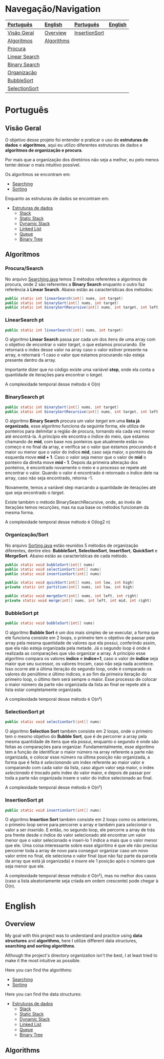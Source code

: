 # Navegação/Navigation

|[Português](#português)|[English](#english)|[Português](#português)|[English](#english)|
|:-|:-|:-|:-|
|[Visão Geral](#visão-geral)|[Overview](#overview)|[InsertionSort](#insertionsort-pt)||
|[Algoritmos](#algoritmos)|[Algorithms](#algorithms)|||
|[Procura](#procura\/Search)||||
|[Linear Search](#linearsearch-pt)||||
|[Binary Search](#binarysearch-pt)||||
|[Organização](#organização-(sort))||||
|[BubbleSort](#bubblesort-pt)||||
|[SelectionSort](#selectionsort-pt)||||


# Português

## Visão Geral

O objetivo desse projeto foi entender e praticar o uso de **estruturas de dados** e **algoritmos**, aqui eu utilizo diferentes estruturas de dados e **algoritmos de organização e procura**.

Por mais que a organização dos diretórios não seja a melhor, eu pelo menos tentei deixar o mais intuitivo possível.

Os algoritmos se encontram em:
- [Searching](./src/main/java/com/eduardo/Searching.java)
- [Sorting](./src/main/java/com/eduardo/Sorting.java)

Enquanto as estruturas de dados se encontram em:
- [Estruturas de dados](./src/main/java/com/eduardo/dataStructures/)
  - [Stack](./src/main/java/com/eduardo/dataStructures/Stack.java)
  - [Static Stack](./src/main/java/com/eduardo/dataStructures/StaticStack.java)
  - [Dynamic Stack](./src/main/java/com/eduardo/dataStructures/DynamicStack.java)
  - [Linked List](./src/main/java/com/eduardo/dataStructures/LinkedList.java)
  - [Queue](./src/main/java/com/eduardo/dataStructures/Queue.java)
  - [Binary Tree](./src/main/java/com/eduardo/dataStructures/BinaryTree.java)

## Algoritmos

### Procura/Search

No arquivo [Searching.java](./src/main/java/com/eduardo/Searching.java) temos 3 métodos referentes a algorimos de procura, onde 2 são referentes a **Binary Search** enquanto o outro faz referência à **Linear Search**. Abaixo estão as características dos métodos:

```.java
public static int linearSearch(int[] nums, int target)
public static int binarySort(int[] nums, int target)
public static int binarySortRecursive(int[] nums, int target, int left, int right)
```

### LinearSearch pt

```.java
public static int linearSearch(int[] nums, int target)
```

O algoritmo **Linear Search** passa por cada um dos itens de uma array com o objetivo de encontrar o valor *target*, o que estamos procurando. Ele retornará o index desse valor na array caso o valor estiver presente na array, e retornará -1 caso o valor que estamos procurando não esteja presente dentro da array.

Importante dizer que no código existe uma variável **step**, onde ela conta a quantidade de iterações para encontrar o *target*.

A complexidade temporal desse método é O(n)

### BinarySearch pt

```.java
public static int binarySort(int[] nums, int target)
public static int binarySortRecursive(int[] nums, int target, int left, int right)
```

O algoritmo **Binary Search** procura um valor *target* em uma **lista já organizada**, esse algoritmo funciona da seguinte forma, ele utiliza de ponteiros para delimitar a região de procura, tornando ela cada vez menor até encontrá-la. A princípio ele encontra o índice do meio, que estamos chamando de **mid**, com base nos ponteiros que atualmente estão no começo e no final da array, e verifica se o valor que estamos procurando é maior ou menor que o valor do índice **mid**, caso seja maior, o ponteiro da esquerda move **mid + 1**. Caso o valor seja menor que o valor de **mid** o ponteiro da direita move **mid - 1**. Depois da primeira alteração dos ponteiros, é encontrado novamente o meio e o processo se repete até encontrar o valor. Quando o valor é encontrado é retornado o índice dele na array, caso não seja encontrado, retorna -1.

Novamente, temos a variável step marcando a quantidade de iterações até que seja encontrado o *target*.

Existe também o método BinarySearchRecursive, onde, ao invés de iterações temos recurções, mas na sua base os métodos funcionam da mesma forma.

A complexidade temporal desse método é O(log2 n)

### Organização/Sort

No arquivo [Sorting.java](./src/main/java/com/eduardo/Sorting.java) estão reunidos 5 métodos de organização diferentes, dentre eles: **BubbleSort**, **SelectionSort**, **InsertSort**, **QuickSort** e **MergeSort**. Abaixo estão as características de cada método.

```.java
public static void bubbleSort(int[] nums)
public static void selectionSort(int[] nums)
public static void insertionSort(int[] nums)

public static void quickSort(int[] nums, int low, int high)
private static int partition(int[] nums, int low, int high)

public static void mergeSort(int[] nums, int left, int right)
private static void merge(int[] nums, int left, int mid, int right)
```

### BubbleSort pt

```.java
public static void bubbleSort(int[] nums)
```

O algoritmo **Bubble Sort** é um dos mais simples de se executar, a forma que ele funciona consiste em 2 loops, o primeiro tem o objetivo de passar pela array pela mesma quantidade de valores que ela possui, conferindo assim, que ela não esteja organizada pela metade. Já o segundo loop é onde é realizada as comparações que vão organizar a array. A princípio esse algoritmo compara os valores **índice** e **índice+1**, caso o valor de **índice** seja maior que seu sucessor, os valores trocam, caso não seja nada acontece. Isso ocorre até a última iteração do segundo loop, onde é comparado os valores do penúltimo e último índices, e ao fim da primeira iteração do primeiro loop, o último item será sempre o maior. Esse processo de colocar o maior número da parte não organizada da lista ao final se repete até a lista estar completamente organizada.

A complexidade temporal desse método é O(n²)

### SelectionSort pt

```.java
public static void selectionSort(int[] nums)
```

O algoritmo **Selection Sort** também consiste em 2 loops, onde o primeiro tem o mesmo objetivo do **Bubble Sort**, que é de percorrer a array pela mesma quantidade de itens que ela possui, enquanto o segundo é onde são feitas as comparações para organizar. Fundamentalmente, esse algoritmo tem a função de identificar o maior número na array referente a parte não organizada, e colocar esse número na última posição não organizada, a forma que é feita é *selecionando* um index referente ao maior valor e comparando com cada valor da lista, caso algum valor seja maior, o index *selecionado* é trocado pelo index do valor maior, e depois de passar por toda a parte não organizada insere o valor do índice selecionado ao final.

A complexidade temporal desse método é O(n²)

### InsertionSort pt

```.java
public static void insertionSort(int[] nums)
```

O algoritmo **Insertion Sort** também consiste em 2 loops como os anteriores, o primeiro loop serve para percorrer a array e também para *selecionar* o valor a ser *inserido*. E então, no segundo loop, ele percorre a array de trás pra frente desde o índice do valor selecionado até encontrar um valor menor que o valor selecionado e inseri-lo 1 índice a mais que o valor menor que ele. Uma coisa interessante sobre esse algoritmo é que ele não precisa percorrer toda a array de novo para conseguir organizar caso um novo valor entre no final, ele seleciona o valor final (que não faz parte da parcela da array que está já organizada) e *insere* ele 1 posição após o número que seja menor que ele.

A complexidade temporal desse método é O(n²), mas no melhor dos casos (caso a lista aleatoriamente seja criada em ordem crescente) pode chegar à O(n).

# English

## Overview

My goal with this project was to understand and practice using **data structures** and **algorithms**, here I utilize different data structures, **searching and sorting algorithms**.

Although the project's directory organization isn't the best, I at least tried to make it the most intuitive as possible.

Here you can find the algorithms:
- [Searching](./src/main/java/com/eduardo/Searching.java)
- [Sorting](./src/main/java/com/eduardo/Sorting.java)

Here you can find the data structures:
- [Estruturas de dados](./src/main/java/com/eduardo/dataStructures/)
  - [Stack](./src/main/java/com/eduardo/dataStructures/Stack.java)
  - [Static Stack](./src/main/java/com/eduardo/dataStructures/StaticStack.java)
  - [Dynamic Stack](./src/main/java/com/eduardo/dataStructures/DynamicStack.java)
  - [Linked List](./src/main/java/com/eduardo/dataStructures/LinkedList.java)
  - [Queue](./src/main/java/com/eduardo/dataStructures/Queue.java)
  - [Binary Tree](./src/main/java/com/eduardo/dataStructures/BinaryTree.java)

## Algorithms
